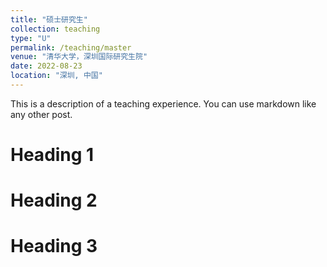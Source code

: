 ```yaml
---
title: "硕士研究生"
collection: teaching
type: "U"
permalink: /teaching/master
venue: "清华大学，深圳国际研究生院"
date: 2022-08-23
location: "深圳, 中国"
---
```


This is a description of a teaching experience. You can use markdown like any other post.

Heading 1
======

Heading 2
======

Heading 3
======
